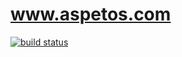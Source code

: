 www.aspetos.com
===============

[![build status](https://gitlab.cwd.at/ci/projects/1/status.png?ref=develop)](https://gitlab.cwd.at/ci/projects/1?ref=develop)